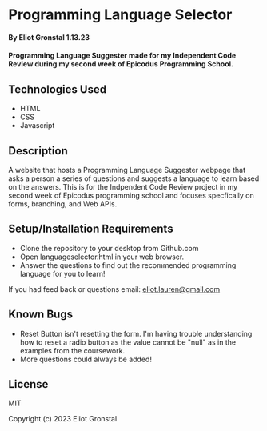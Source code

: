 # Programming Language Selector

#### By Eliot Gronstal 1.13.23

#### Programming Language Suggester made for my Independent Code Review during my second week of Epicodus Programming School.

## Technologies Used

* HTML
* CSS
* Javascript

## Description

A website that hosts a Programming Language Suggester webpage that asks a person a series of questions and suggests a language to learn based on the answers. This is for the Indpendent Code Review project in my second week of Epicodus programming school and focuses specfically on forms, branching, and Web APIs.

## Setup/Installation Requirements

* Clone the repository to your desktop from Github.com
* Open languageselector.html in your web browser.
* Answer the questions to find out the recommended programming language for you to learn!

If you had feed back or questions email: eliot.lauren@gmail.com

## Known Bugs

* Reset Button isn't resetting the form. I'm having trouble understanding how to reset a radio button as the value cannot be "null" as in the examples from the coursework.
* More questions could always be added!

## License

MIT

Copyright (c) 2023 Eliot Gronstal
